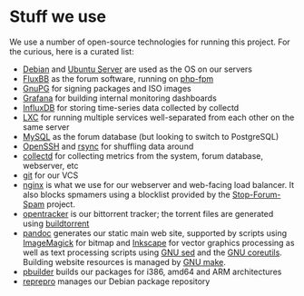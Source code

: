 # Stuff we use

We use a number of open-source technologies for running this project. For
the curious, here is a curated list:

* [Debian](https://debian.org) and [Ubuntu Server](http://www.ubuntu.com/server) are used as the OS on our servers
* [FluxBB](https://fluxbb.org/) as the forum software, running on [php-fpm](http://php-fpm.org/)
* [GnuPG](https://www.gnupg.org/) for signing packages and ISO images
* [Grafana](http://grafana.org/) for building internal monitoring dashboards
* [InfluxDB](https://influxdata.com/) for storing time-series data collected by collectd
* [LXC](https://linuxcontainers.org/) for running multiple services well-separated from each other on the same server
* [MySQL](https://www.mysql.com/) as the forum database (but looking to switch to PostgreSQL)
* [OpenSSH](http://www.openssh.com/) and [rsync](https://rsync.samba.org/) for shuffling data around
* [collectd](https://collectd.org/) for collecting metrics from the system, forum database, webserver, etc
* [git](https://git-scm.com/) for our VCS
* [nginx](http://nginx.org/) is what we use for our webserver and web-facing load balancer. It also blocks spmamers using a blocklist provided by the [Stop-Forum-Spam](https://stopforumspam.com/) project.
* [opentracker](https://erdgeist.org/arts/software/opentracker/) is our bittorrent tracker; the torrent files are generated using [buildtorrent](https://directory.fsf.org/wiki/Buildtorrent)
* [pandoc](http://pandoc.org) generates our static main web site, supported by scripts using [ImageMagick](https://www.imagemagick.org/script/index.php) for bitmap and  [Inkscape](https://inkscape.org/en/) for vector graphics processing as well as text processing scripts using [GNU sed](https://www.gnu.org/software/sed/) and the [GNU coreutils](https://www.gnu.org/software/coreutils/coreutils.html). Building website resources is managed by [GNU make](https://www.gnu.org/software/coreutils/coreutils.html).
* [pbuilder](https://pbuilder.alioth.debian.org/) builds our packages for i386, amd64 and ARM architectures
* [reprepro](https://mirrorer.alioth.debian.org/) manages our Debian package repository

